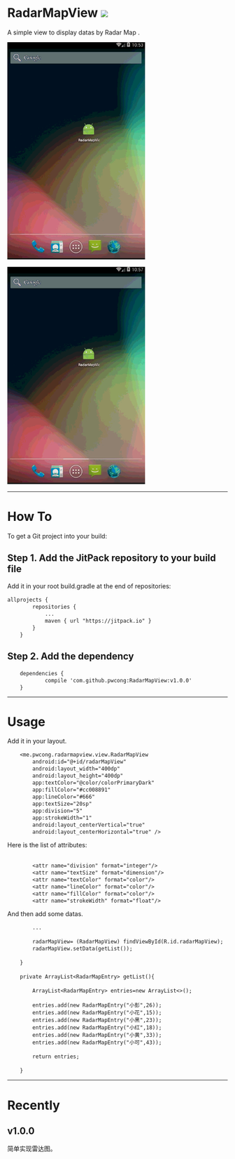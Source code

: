 # RadarMapView [![](https://jitpack.io/v/pwcong/RadarMapView.svg)](https://jitpack.io/#pwcong/RadarMapView)
A simple view to display datas by Radar Map .

![SnapShot01](https://github.com/pwcong/SnapShot/blob/master/RadarMapView/snapshot1.gif)

![SnapShot02](https://github.com/pwcong/SnapShot/blob/master/RadarMapView/snapshot2.gif)

***************

# How To

To get a Git project into your build:

## Step 1. Add the JitPack repository to your build file

Add it in your root build.gradle at the end of repositories:

```
allprojects {
		repositories {
			...
			maven { url "https://jitpack.io" }
		}
	}
```

## Step 2. Add the dependency

```
	dependencies {
	        compile 'com.github.pwcong:RadarMapView:v1.0.0'
	}
```

***************

# Usage

Add it in your layout.

```
    <me.pwcong.radarmapview.view.RadarMapView
        android:id="@+id/radarMapView"
        android:layout_width="400dp"
        android:layout_height="400dp"
        app:textColor="@color/colorPrimaryDark"
        app:fillColor="#cc008891"
        app:lineColor="#666"
        app:textSize="20sp"
        app:division="5"
        app:strokeWidth="1"
        android:layout_centerVertical="true"
        android:layout_centerHorizontal="true" />

```

Here is the list of attributes:

```

        <attr name="division" format="integer"/>
        <attr name="textSize" format="dimension"/>
        <attr name="textColor" format="color"/>
        <attr name="lineColor" format="color"/>
        <attr name="fillColor" format="color"/>
        <attr name="strokeWidth" format="float"/>

```

And then add some datas.

```
        ...
        
        radarMapView= (RadarMapView) findViewById(R.id.radarMapView);
        radarMapView.setData(getList());

    }

    private ArrayList<RadarMapEntry> getList(){

        ArrayList<RadarMapEntry> entries=new ArrayList<>();

        entries.add(new RadarMapEntry("小彭",26));
        entries.add(new RadarMapEntry("小花",15));
        entries.add(new RadarMapEntry("小黑",23));
        entries.add(new RadarMapEntry("小红",18));
        entries.add(new RadarMapEntry("小黄",33));
        entries.add(new RadarMapEntry("小可",43));

        return entries;

    }
```

****************

# Recently

## v1.0.0
简单实现雷达图。


